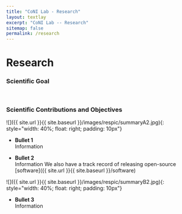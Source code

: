 ```yaml
---
title: "CoNI Lab - Research"
layout: textlay
excerpt: "CoNI Lab -- Research"
sitemap: false
permalink: /research
---
```


# Research

### Scientific Goal

<p> &nbsp; </p>


### Scientific Contributions and Objectives

![]({{ site.url }}{{ site.baseurl }}/images/respic/summaryA2.jpg){: style="width: 40%; float: right; padding: 10px"}

* **Bullet 1**<br/>
Information

* **Bullet 2**<br/>
Information
We also have a track record of releasing open-source [software]({{ site.url }}{{ site.baseurl }}/software)

![]({{ site.url }}{{ site.baseurl }}/images/respic/summaryB2.jpg){: style="width: 40%; float: right; padding: 10px"}


* **Bullet 3**<br/>
Information

<p> &nbsp; </p>
